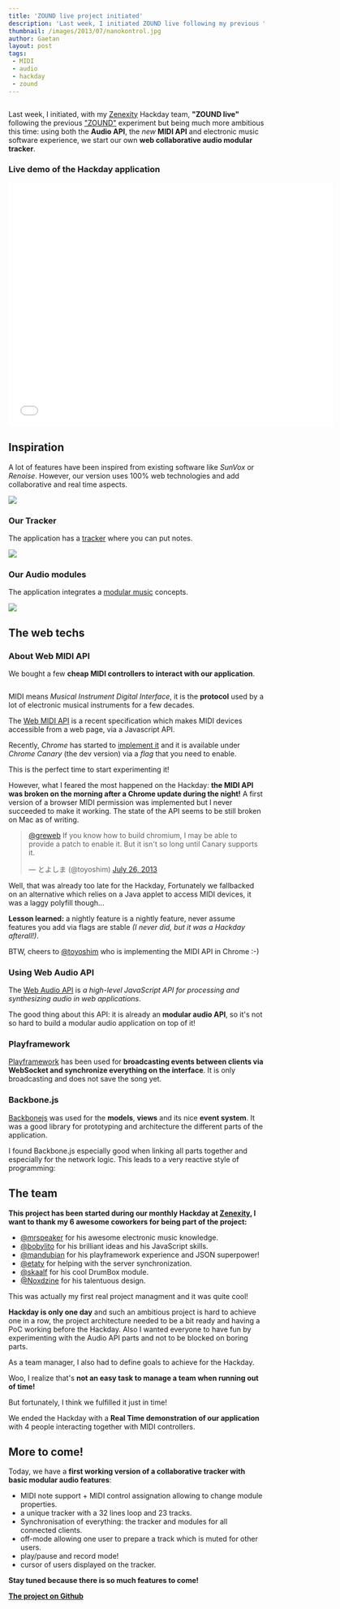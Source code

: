 ```yaml
---
title: 'ZOUND live project initiated'
description: 'Last week, I initiated ZOUND live following my previous "ZOUND" experiment but being much more ambitious this time: using both the Audio API, the new MIDI API and electronic music software experience, we start our own web collaborative audio modular tracker.'
thumbnail: /images/2013/07/nanokontrol.jpg
author: Gaetan
layout: post
tags:
 - MIDI
 - audio
 - hackday
 - zound
---
```


[zound]: /2012/08/zound-a-playframework-2-audio-streaming-experiment-using-iteratees/
[webmidiapi]: http://webaudio.github.io/web-midi-api/
[webaudioapi]: https://dvcs.w3.org/hg/audio/raw-file/tip/webaudio/specification.html
[tracker]: http://en.wikipedia.org/wiki/Tracker_(music_software)
[zenexity]: http://zenexity.com

<img src="/images/2013/07/nanokontrol.jpg" alt="" class="thumbnail-left" />

Last week, I initiated, with my [Zenexity][zenexity] Hackday team, **"ZOUND live"**
following the previous ["ZOUND"][zound] experiment but being much more ambitious this time:
using both the **Audio API**, the *new* **MIDI API** and electronic music software experience,
we start our own **web collaborative audio modular tracker**.

### Live demo of the Hackday application

<iframe width="640" height="480" src="//www.youtube.com/embed/uyHWhCnE4L0" frameborder="0" allowfullscreen></iframe>

<!-- more -->

## Inspiration

A lot of features have been inspired from existing software like *SunVox* or *Renoise*.
However, our version uses 100% web technologies and add collaborative and real time aspects.

<img src="/images/2013/07/sunvox.png" style="max-width: 300px" />

### Our Tracker

The application has a [tracker][tracker] where you can put notes.

<img src="/images/2013/07/tracker.png" style="max-width: 300px" />

### Our Audio modules

The application integrates a [modular music](http://en.wikipedia.org/wiki/Modular_software_music_studio) concepts.

<img src="/images/2013/07/nodeeditor.png" />


## The web techs

### About Web MIDI API

We bought a few **cheap MIDI controllers to interact with our application**.

<img src="/images/2013/07/midicontrollers.jpg" class="thumbnail-right" style="max-width: 250px" alt="" />

MIDI means *Musical Instrument Digital Interface*,
it is the **protocol** used by a lot of electronic musical instruments for a few decades.

The [Web MIDI API](webmidiapi) is a recent specification which makes MIDI devices accessible from a web page,
via a Javascript API.

Recently, *Chrome* has started to [implement it](https://code.google.com/p/chromium/issues/detail?id=163795)
and it is available under *Chrome Canary* (the dev version) via a *flag* that you need to enable.

This is the perfect time to start experimenting it!

However, what I feared the most happened on the Hackday: **the MIDI API was broken on the morning
after a Chrome update during the night!** A first version of a browser MIDI permission was implemented
but I never succeeded to make it working. The state of the API seems to be still broken on Mac as of writing.

<blockquote class="twitter-tweet"><p><a href="https://twitter.com/greweb">@greweb</a> If you know how to build chromium, I may be able to provide a patch to enable it. But it isn&#39;t so long until Canary supports it.</p>&mdash; とよしま (@toyoshim) <a href="https://twitter.com/toyoshim/statuses/360685543778041857">July 26, 2013</a></blockquote>
<script async src="//platform.twitter.com/widgets.js" charset="utf-8"></script>

Well, that was already too late for the Hackday,
Fortunately we fallbacked on an alternative which relies on a Java applet to access MIDI devices, it was a laggy polyfill though...

**Lesson learned:** a nightly feature is a nightly feature, never assume features you add via flags are stable *(I never did, but it was a Hackday afterall!)*.

BTW, cheers to <a href="https://twitter.com/toyoshim">@toyoshim</a> who is implementing the MIDI API in Chrome :-)

### Using Web Audio API

The [Web Audio API][webaudioapi] is *a high-level JavaScript API for processing and synthesizing audio in web applications*.

The good thing about this API: it is already an **modular audio API**, so it's not so hard to build a modular audio application on top of it!

### Playframework

[Playframework](http://playframework.com/) has been used for **broadcasting events 
between clients via WebSocket and synchronize everything on the interface**.
It is only broadcasting and does not save the song yet.

### Backbone.js

[Backbonejs](backbonejs.org) was used for the **models**, **views** and its nice **event system**.
It was a good library for prototyping and architecture the different parts of the application.

I found Backbone.js especially good when linking all parts together and especially for the network logic.
This leads to a very reactive style of programming:

<script src="https://gist.github.com/gre/6107277.js"></script>

## The team

**This project has been started during our monthly Hackday at [Zenexity][zenexity],
 I want to thank my 6 awesome coworkers for being part of the project:**

* [@mrspeaker](http://twitter.com/mrspeaker) for his awesome electronic music knowledge.
* [@bobylito](http://twitter.com/bobylito) for his brilliant ideas and his JavaScript skills.
* [@mandubian](http://twitter.com/mandubian) for his playframework experience and JSON superpower!
* [@etaty](http://twitter.com/etaty) for helping with the server synchronization.
* [@skaalf](http://twitter.com/skaalf) for his cool DrumBox module.
* [@Noxdzine](http://twitter.com/Noxdzine) for his talentuous design.

This was actually my first real project managment and it was quite cool!

**Hackday is only one day** and such an ambitious project is hard to achieve one in a row,
the project architecture needed to be a bit ready and having a PoC working before the Hackday. Also I wanted everyone to have fun by experimenting with the Audio API parts and not to be blocked on boring parts.

As a team manager, I also had to define goals to achieve for the Hackday.

Woo, I realize that's **not an easy task to manage a team when running out of time!**

But fortunately, I think we fulfilled it just in time!

We ended the Hackday with a **Real Time demonstration of our application** with 4 people interacting together
with MIDI controllers.

## More to come!

Today, we have a **first working version of a 
collaborative tracker with basic modular audio features**:

- MIDI note support + MIDI control assignation allowing to change module properties.
- a unique tracker with a 32 lines loop and 23 tracks.
- Synchronisation of everything: the tracker and modules for all connected clients.
- off-mode allowing one user to prepare a track which is muted for other users.
- play/pause and record mode!
- cursor of users displayed on the tracker.

**Stay tuned because there is so much features to come!**

[**The project on Github**](http://github.com/gre/zound-live)
